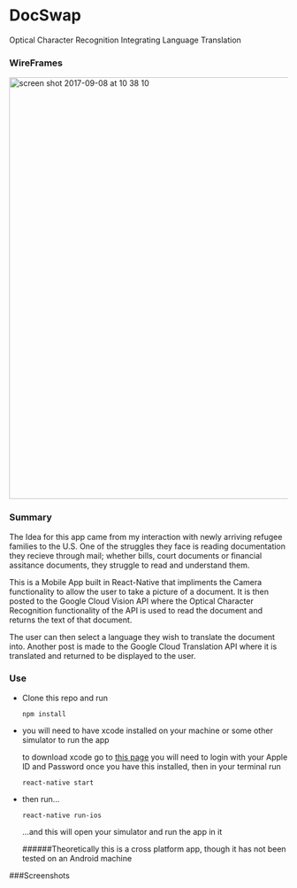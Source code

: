 # DocSwap
Optical Character Recognition Integrating Language Translation


### WireFrames

<img width="762" alt="screen shot 2017-09-08 at 10 38 10" src="https://user-images.githubusercontent.com/23174736/30221801-ee26c350-9481-11e7-917a-5d13cc9b41eb.png">


### Summary
   The Idea for this app came from my interaction with newly arriving refugee families to the U.S.  One of the struggles they face is reading documentation they recieve through mail; whether bills, court documents or financial assitance documents, they struggle to read and understand them.

   This is a Mobile App built in React-Native that impliments the Camera functionality to allow the user to take a picture of a document.  It is then posted to the Google Cloud Vision API where the Optical Character Recognition functionality of the API is used to read the document and returns the text of that document.

   The user can then select a language they wish to translate the document into.  Another post is made to the Google Cloud Translation API where it is translated and returned to be displayed to the user.

### Use
- Clone this repo and run 
    ```
    npm install
    ```
- you will need to have xcode installed on your machine or some other simulator to run the app

    to download xcode go to [this page](https://developer.apple.com/xcode/downloads/)
    you will need to login with your Apple ID and Password
    once you have this installed, then in your terminal run
    ```
    react-native start
    ```

- then run...
    ```
    react-native run-ios
    ```
    ...and this will open your simulator and run the app in it

   ######Theoretically this is a cross platform app, though it has not been tested on an Android machine

###Screenshots


